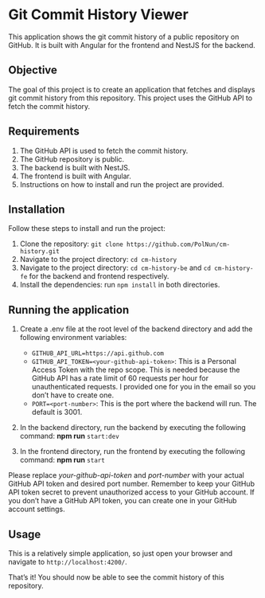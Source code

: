 # Git Commit History Viewer

This application shows the git commit history of a public repository on GitHub. It is built with Angular for the
frontend and NestJS for the backend.

## Objective

The goal of this project is to create an application that fetches and displays git commit history from this repository.
This project uses the GitHub API to fetch the commit history.

## Requirements

1. The GitHub API is used to fetch the commit history.
2. The GitHub repository is public.
3. The backend is built with NestJS.
4. The frontend is built with Angular.
5. Instructions on how to install and run the project are provided.

## Installation

Follow these steps to install and run the project:

1. Clone the repository: `git clone https://github.com/PolNun/cm-history.git`
2. Navigate to the project directory: `cd cm-history`
3. Navigate to the project directory: `cd cm-history-be` and `cd cm-history-fe` for the backend and frontend
   respectively.
4. Install the dependencies: run `npm install` in both directories.

## Running the application

1. Create a .env file at the root level of the backend directory and add the following environment variables:
    - `GITHUB_API_URL=https://api.github.com`
    - `GITHUB_API_TOKEN=<your-github-api-token>`: This is a Personal Access Token with the repo scope. This is needed
      because the GitHub API has a rate limit of 60 requests per hour for unauthenticated requests. I provided one for
      you in the email so you don’t have to create one.
    - `PORT=<port-number>`: This is the port where the backend will run. The default is 3001.

2. In the backend directory, run the backend by executing the following command: **npm run** `start:dev`
3. In the frontend directory, run the frontend by executing the following command: **npm run** `start`

Please replace _your-github-api-token_ and _port-number_ with your actual GitHub API token and desired port
number.
Remember to keep your GitHub API token secret to prevent unauthorized access to your GitHub account. If you don’t have a
GitHub API token, you can create one in your GitHub account settings.

## Usage

This is a relatively simple application, so just open your browser and navigate to `http://localhost:4200/`.

That’s it! You should now be able to see the commit history of this repository.